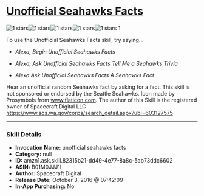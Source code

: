 # [Unofficial Seahawks Facts](http://alexa.amazon.com/#skills/amzn1.ask.skill.82315b21-dd49-4e77-8a8c-5ab73ddc6602)
![1 stars](../../images/ic_star_black_18dp_1x.png)![1 stars](../../images/ic_star_border_black_18dp_1x.png)![1 stars](../../images/ic_star_border_black_18dp_1x.png)![1 stars](../../images/ic_star_border_black_18dp_1x.png)![1 stars](../../images/ic_star_border_black_18dp_1x.png) 1

To use the Unofficial Seahawks Facts skill, try saying...

* *Alexa, Begin Unofficial Seahawks Facts*

* *Alexa, Ask Unofficial Seahawks Facts Tell Me a Seahawks Trivia*

* *Alexa Ask Unofficial Seahawks Facts A Seahawks Fact*

Hear an unofficial random Seahawks fact by asking for a fact.
This skill is not sponsored or endorsed by the Seattle Seahawks. 
Icon made by Prosymbols from www.flaticon.com.
The author of this Skill is the registered owner of Spacecraft Digital LLC https://www.sos.wa.gov/corps/search_detail.aspx?ubi=603127575

***

### Skill Details

* **Invocation Name:** unofficial seahawks facts
* **Category:** null
* **ID:** amzn1.ask.skill.82315b21-dd49-4e77-8a8c-5ab73ddc6602
* **ASIN:** B01M0JJJ1I
* **Author:** Spacecraft Digital
* **Release Date:** October 3, 2016 @ 07:42:09
* **In-App Purchasing:** No
